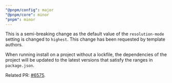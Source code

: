 ```yaml
---
"@pnpm/config": major
"@pnpm/core": minor
"pnpm": minor
---
```


This is a semi-breaking change as the default value of the `resolution-mode` setting is changed to `highest`. This change has been requested by template authors.

When running install on a project without a lockfile, the dependencies of the project will be updated to the latest versions that satisfy the ranges in `package.json`.

Related PR: [#6575](https://github.com/pnpm/pnpm/pull/6575).
